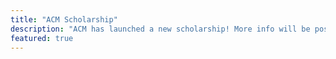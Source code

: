 ```yaml
---
title: "ACM Scholarship"
description: "ACM has launched a new scholarship! More info will be posted soon!"
featured: true
---
```

